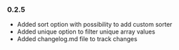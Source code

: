 ### 0.2.5
- Added sort option with possibility to add custom sorter
- Added unique option to filter unique array values
- Added changelog.md file to track changes
